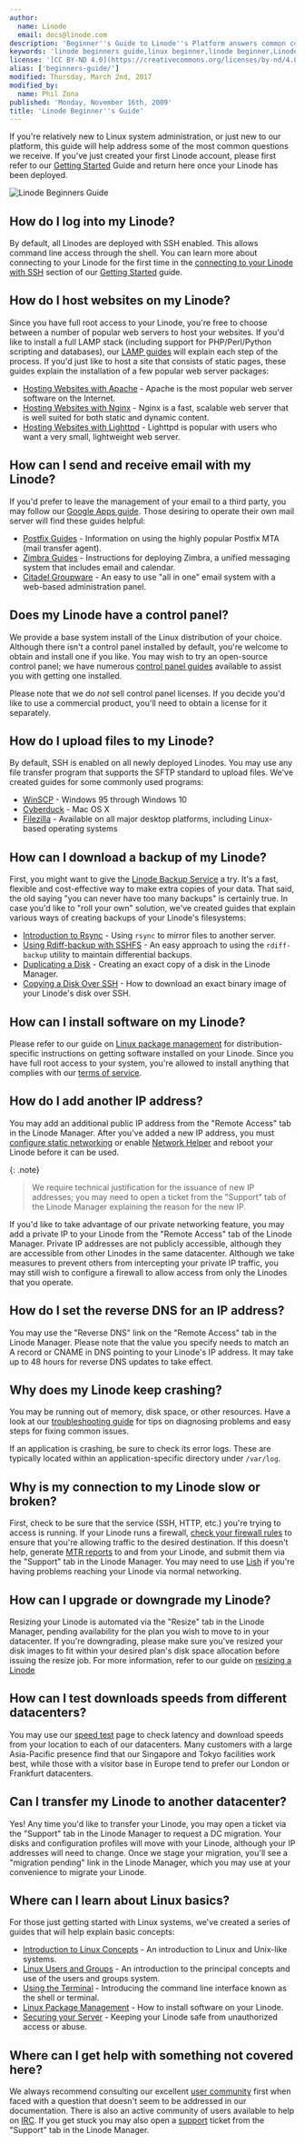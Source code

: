 ```yaml
---
author:
  name: Linode
  email: docs@linode.com
description: 'Beginner''s Guide to Linode''s Platform answers common configuration questions about the Linode cloud.'
keywords: 'linode beginners guide,linux beginner,linode beginner,Linode guide'
license: '[CC BY-ND 4.0](https://creativecommons.org/licenses/by-nd/4.0)'
alias: ['beginners-guide/']
modified: Thursday, March 2nd, 2017
modified_by:
  name: Phil Zona
published: 'Monday, November 16th, 2009'
title: 'Linode Beginner''s Guide'
---
```


If you're relatively new to Linux system administration, or just new to our platform, this guide will help address some of the most common questions we receive. If you've just created your first Linode account, please first refer to our [Getting Started](/docs/getting-started/) Guide and return here once your Linode has been deployed.

![Linode Beginners Guide](/docs/assets/linode-beginners-guide.png)

## How do I log into my Linode?

By default, all Linodes are deployed with SSH enabled. This allows command line access through the shell. You can learn more about connecting to your Linode for the first time in the [connecting to your Linode with SSH](/docs/getting-started/#connect-to-your-linode-via-ssh) section of our [Getting Started](/docs/getting-started/) guide.

## How do I host websites on my Linode?

Since you have full root access to your Linode, you're free to choose between a number of popular web servers to host your websites. If you'd like to install a full LAMP stack (including support for PHP/Perl/Python scripting and databases), our [LAMP guides](/docs/lamp-guides/) will explain each step of the process. If you'd just like to host a site that consists of static pages, these guides explain the installation of a few popular web server packages:

-   [Hosting Websites with Apache](/docs/websites/apache/) - Apache is the most popular web server software on the Internet.
-   [Hosting Websites with Nginx](/docs/websites/nginx) - Nginx is a fast, scalable web server that is well suited for both static and dynamic content.
-   [Hosting Websites with Lighttpd](/docs/websites/lighttpd/) - Lighttpd is popular with users who want a very small, lightweight web server.

## How can I send and receive email with my Linode?

If you'd prefer to leave the management of your email to a third party, you may follow our [Google Apps guide](/docs/email/google-mail/). Those desiring to operate their own mail server will find these guides helpful:

-   [Postfix Guides](/docs/email/postfix/) - Information on using the highly popular Postfix MTA (mail transfer agent).
-   [Zimbra Guides](/docs/email/zimbra/) - Instructions for deploying Zimbra, a unified messaging system that includes email and calendar.
-   [Citadel Groupware](/docs/email/citadel/) - An easy to use "all in one" email system with a web-based administration panel.

## Does my Linode have a control panel?

We provide a base system install of the Linux distribution of your choice. Although there isn't a control panel installed by default, you're welcome to obtain and install one if you like. You may wish to try an open-source control panel; we have numerous [control panel guides](/docs/websites/cms) available to assist you with getting one installed.

Please note that we do *not* sell control panel licenses. If you decide you'd like to use a commercial product, you'll need to obtain a license for it separately.

## How do I upload files to my Linode?

By default, SSH is enabled on all newly deployed Linodes. You may use any file transfer program that supports the SFTP standard to upload files. We've created guides for some commonly used programs:

-   [WinSCP](/docs/networking/file-transfer/transfer-files-winscp) - Windows 95 through Windows 10
-   [Cyberduck](/docs/networking/file-transfer/transfer-files-cyberduck) - Mac OS X
-   [Filezilla](/docs/tools-reference/file-transfer/filezilla) - Available on all major desktop platforms, including Linux-based operating systems

## How can I download a backup of my Linode?

First, you might want to give the [Linode Backup Service](http://www.linode.com/backups/) a try. It's a fast, flexible and cost-effective way to make extra copies of your data. That said, the old saying "you can never have too many backups" is certainly true. In case you'd like to "roll your own" solution, we've created guides that explain various ways of creating backups of your Linode's filesystems:

-   [Introduction to Rsync](/docs/tools-reference/tools/introduction-to-rsync/) - Using `rsync` to mirror files to another server.
-   [Using Rdiff-backup with SSHFS](/docs/security/backups/using-rdiff-backup-with-sshfs/) - An easy approach to using the `rdiff-backup` utility to maintain differential backups.
-   [Duplicating a Disk](/docs/platform/disk-images/disk-images-and-configuration-profiles/#duplicating-a-disk) - Creating an exact copy of a disk in the Linode Manager.
-   [Copying a Disk Over SSH](/docs/migrate-to-linode/disk-images/copying-a-disk-image-over-ssh) - How to download an exact binary image of your Linode's disk over SSH.

## How can I install software on my Linode?

Please refer to our guide on [Linux package management](/docs/tools-reference/linux-package-management/) for distribution-specific instructions on getting software installed on your Linode. Since you have full root access to your system, you're allowed to install anything that complies with our [terms of service](http://www.linode.com/tos).

## How do I add another IP address?

You may add an additional public IP address from the "Remote Access" tab in the Linode Manager. After you've added a new IP address, you must [configure static networking](/docs/networking/linux-static-ip-configuration/) or enable [Network Helper](/docs/platform/network-helper#turn-network-helper-on-for-individual-configuration-profiles) and reboot your Linode before it can be used.

{: .note}
> We require technical justification for the issuance of new IP addresses; you may need to open a ticket from the "Support" tab of the Linode Manager explaining the reason for the new IP.

If you'd like to take advantage of our private networking feature, you may add a private IP to your Linode from the "Remote Access" tab of the Linode Manager. Private IP addresses are not publicly accessible, although they are accessible from other Linodes in the same datacenter. Although we take measures to prevent others from intercepting your private IP traffic, you may still wish to configure a firewall to allow access from only the Linodes that you operate.

## How do I set the reverse DNS for an IP address?

You may use the "Reverse DNS" link on the "Remote Access" tab in the Linode Manager. Please note that the value you specify needs to match an A record or CNAME in DNS pointing to your Linode's IP address. It may take up to 48 hours for reverse DNS updates to take effect.

## Why does my Linode keep crashing?

You may be running out of memory, disk space, or other resources. Have a look at our [troubleshooting guide](/docs/troubleshooting/) for tips on diagnosing problems and easy steps for fixing common issues.

If an application is crashing, be sure to check its error logs. These are typically located within an application-specific directory under `/var/log`.

## Why is my connection to my Linode slow or broken?

First, check to be sure that the service (SSH, HTTP, etc.) you're trying to access is running. If your Linode runs a firewall, [check your firewall rules](/docs/security/firewalls/control-network-traffic-with-iptables#view-your-current-iptables-rules) to ensure that you're allowing traffic to the desired destination. If this doesn't help, generate [MTR reports](/docs/networking/diagnostics/diagnosing-network-issues-with-mtr) to and from your Linode, and submit them via the "Support" tab in the Linode Manager. You may need to use [Lish](/docs/troubleshooting/using-lish-the-linode-shell) if you're having problems reaching your Linode via normal networking.

## How can I upgrade or downgrade my Linode?

Resizing your Linode is automated via the "Resize" tab in the Linode Manager, pending availability for the plan you wish to move to in your datacenter. If you're downgrading, please make sure you've resized your disk images to fit within your desired plan's disk space allocation before issuing the resize job. For more information, refer to our guide on [resizing a Linode](/docs/migrate-to-linode/disk-images/resizing-a-linode)

## How can I test downloads speeds from different datacenters?

You may use our [speed test](http://www.linode.com/speedtest/) page to check latency and download speeds from your location to each of our datacenters. Many customers with a large Asia-Pacific presence find that our Singapore and Tokyo facilities work best, while those with a visitor base in Europe tend to prefer our London or Frankfurt datacenters.

## Can I transfer my Linode to another datacenter?

Yes! Any time you'd like to transfer your Linode, you may open a ticket via the "Support" tab in the Linode Manager to request a DC migration. Your disks and configuration profiles will move with your Linode, although your IP addresses will need to change. Once we stage your migration, you'll see a "migration pending" link in the Linode Manager, which you may use at your convenience to migrate your Linode.

## Where can I learn about Linux basics?

For those just getting started with Linux systems, we've created a series of guides that will help explain basic concepts:

-   [Introduction to Linux Concepts](/docs/tools-reference/introduction-to-linux-concepts/) - An introduction to Linux and Unix-like systems.
-   [Linux Users and Groups](/docs/tools-reference/linux-users-and-groups) - An introduction to the principal concepts and use of the users and groups system.
-   [Using the Terminal](/docs/tools-reference/ssh/using-the-terminal/) - Introducing the command line interface known as the shell or terminal.
-   [Linux Package Management](/docs/tools-reference/linux-package-management/) - How to install software on your Linode.
-   [Securing your Server](/docs/security/securing-your-server) - Keeping your Linode safe from unauthorized access or abuse.

## Where can I get help with something not covered here?

We always recommend consulting our excellent [user community](https://forum.linode.com) first when faced with a question that doesn't seem to be addressed in our documentation. There is also an active community of users available to help on [IRC](https://www.linode.com/chat). If you get stuck you may also open a [support](https://www.linode.com/contact) ticket from the "Support" tab in the Linode Manager.

